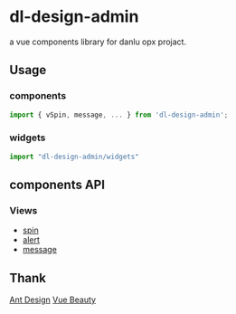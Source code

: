 # dl-design-admin
a vue components library for danlu opx projact.

## Usage

### components

``` js
import { vSpin, message, ... } from 'dl-design-admin';
```

### widgets

``` js
import "dl-design-admin/widgets"
```

## components API

### Views
- [spin](./doc/spin.md "v-spin")
- [alert](./doc/alert.md "v-alert")
- [message](./doc/message.md "message")

## Thank

[Ant Design](https://ant.design/)
[Vue Beauty](https://fe-driver.github.io/vue-beauty/)
